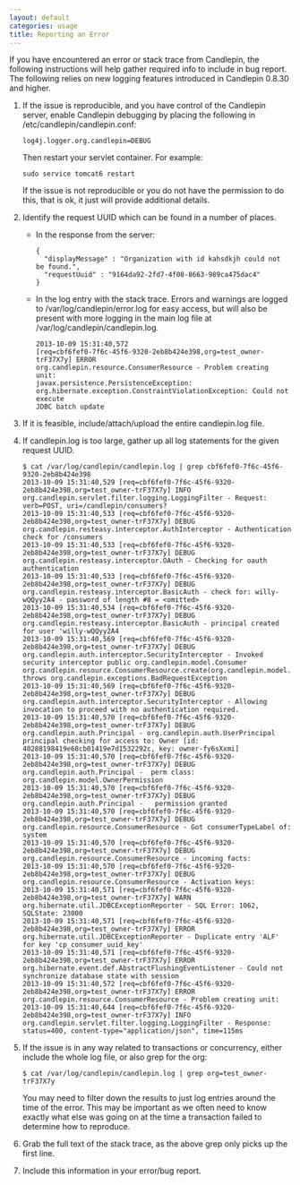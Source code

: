 ```yaml
---
layout: default
categories: usage
title: Reporting an Error
---
```

If you have encountered an error or stack trace from Candlepin, the following
instructions will help gather required info to include in bug report. The
following relies on new logging features introduced in Candlepin 0.8.30 and
higher.

1. If the issue is reproducible, and you have control of the Candlepin server,
   enable Candlepin debugging by placing the following in
   /etc/candlepin/candlepin.conf:

   ```
   log4j.logger.org.candlepin=DEBUG
   ```

   Then restart your servlet container. For example:

   ```
   sudo service tomcat6 restart
   ```

   If the issue is not reproducible or you do not have the permission to do
   this, that is ok, it just will provide additional details.
1. Identify the request UUID which can be found in a number of places.
   * In the response from the server:

     ```
     {
       "displayMessage" : "Organization with id kahsdkjh could not be found.",
       "requestUuid" : "9164da92-2fd7-4f08-8663-989ca475dac4"
     }
     ```

   * In the log entry with the stack trace. Errors and warnings are logged to
     /var/log/candlepin/error.log for easy access, but will also be present
     with more logging in the main log file at /var/log/candlepin/candlepin.log.

     ```
     2013-10-09 15:31:40,572
     [req=cbf6fef0-7f6c-45f6-9320-2eb8b424e398,org=test_owner-trF37X7y] ERROR
     org.candlepin.resource.ConsumerResource - Problem creating unit:
     javax.persistence.PersistenceException:
     org.hibernate.exception.ConstraintViolationException: Could not execute
     JDBC batch update
     ```

1. If it is feasible, include/attach/upload the entire candlepin.log file.
1. If candlepin.log is too large, gather up all log statements for the given request UUID.

   ```
   $ cat /var/log/candlepin/candlepin.log | grep cbf6fef0-7f6c-45f6-9320-2eb8b424e398
   2013-10-09 15:31:40,529 [req=cbf6fef0-7f6c-45f6-9320-2eb8b424e398,org=test_owner-trF37X7y] INFO  org.candlepin.servlet.filter.logging.LoggingFilter - Request: verb=POST, uri=/candlepin/consumers?
   2013-10-09 15:31:40,533 [req=cbf6fef0-7f6c-45f6-9320-2eb8b424e398,org=test_owner-trF37X7y] DEBUG org.candlepin.resteasy.interceptor.AuthInterceptor - Authentication check for /consumers
   2013-10-09 15:31:40,533 [req=cbf6fef0-7f6c-45f6-9320-2eb8b424e398,org=test_owner-trF37X7y] DEBUG org.candlepin.resteasy.interceptor.OAuth - Checking for oauth authentication
   2013-10-09 15:31:40,533 [req=cbf6fef0-7f6c-45f6-9320-2eb8b424e398,org=test_owner-trF37X7y] DEBUG org.candlepin.resteasy.interceptor.BasicAuth - check for: willy-wQQyy2A4 - password of length #8 = <omitted>
   2013-10-09 15:31:40,534 [req=cbf6fef0-7f6c-45f6-9320-2eb8b424e398,org=test_owner-trF37X7y] DEBUG org.candlepin.resteasy.interceptor.BasicAuth - principal created for user 'willy-wQQyy2A4
   2013-10-09 15:31:40,569 [req=cbf6fef0-7f6c-45f6-9320-2eb8b424e398,org=test_owner-trF37X7y] DEBUG org.candlepin.auth.interceptor.SecurityInterceptor - Invoked security interceptor public org.candlepin.model.Consumer org.candlepin.resource.ConsumerResource.create(org.candlepin.model.Consumer,org.candlepin.auth.Principal,java.lang.String,java.lang.String,java.lang.String) throws org.candlepin.exceptions.BadRequestException
   2013-10-09 15:31:40,569 [req=cbf6fef0-7f6c-45f6-9320-2eb8b424e398,org=test_owner-trF37X7y] DEBUG org.candlepin.auth.interceptor.SecurityInterceptor - Allowing invocation to proceed with no authentication required.
   2013-10-09 15:31:40,570 [req=cbf6fef0-7f6c-45f6-9320-2eb8b424e398,org=test_owner-trF37X7y] DEBUG org.candlepin.auth.Principal - org.candlepin.auth.UserPrincipal principal checking for access to: Owner [id: 40288198419e68cb01419e7d1532292c, key: owner-fy6sXxmi]
   2013-10-09 15:31:40,570 [req=cbf6fef0-7f6c-45f6-9320-2eb8b424e398,org=test_owner-trF37X7y] DEBUG org.candlepin.auth.Principal -  perm class: org.candlepin.model.OwnerPermission
   2013-10-09 15:31:40,570 [req=cbf6fef0-7f6c-45f6-9320-2eb8b424e398,org=test_owner-trF37X7y] DEBUG org.candlepin.auth.Principal -   permission granted
   2013-10-09 15:31:40,570 [req=cbf6fef0-7f6c-45f6-9320-2eb8b424e398,org=test_owner-trF37X7y] DEBUG org.candlepin.resource.ConsumerResource - Got consumerTypeLabel of: system
   2013-10-09 15:31:40,570 [req=cbf6fef0-7f6c-45f6-9320-2eb8b424e398,org=test_owner-trF37X7y] DEBUG org.candlepin.resource.ConsumerResource - incoming facts:
   2013-10-09 15:31:40,570 [req=cbf6fef0-7f6c-45f6-9320-2eb8b424e398,org=test_owner-trF37X7y] DEBUG org.candlepin.resource.ConsumerResource - Activation keys:
   2013-10-09 15:31:40,571 [req=cbf6fef0-7f6c-45f6-9320-2eb8b424e398,org=test_owner-trF37X7y] WARN  org.hibernate.util.JDBCExceptionReporter - SQL Error: 1062, SQLState: 23000
   2013-10-09 15:31:40,571 [req=cbf6fef0-7f6c-45f6-9320-2eb8b424e398,org=test_owner-trF37X7y] ERROR org.hibernate.util.JDBCExceptionReporter - Duplicate entry 'ALF' for key 'cp_consumer_uuid_key'
   2013-10-09 15:31:40,571 [req=cbf6fef0-7f6c-45f6-9320-2eb8b424e398,org=test_owner-trF37X7y] ERROR org.hibernate.event.def.AbstractFlushingEventListener - Could not synchronize database state with session
   2013-10-09 15:31:40,572 [req=cbf6fef0-7f6c-45f6-9320-2eb8b424e398,org=test_owner-trF37X7y] ERROR org.candlepin.resource.ConsumerResource - Problem creating unit:
   2013-10-09 15:31:40,644 [req=cbf6fef0-7f6c-45f6-9320-2eb8b424e398,org=test_owner-trF37X7y] INFO  org.candlepin.servlet.filter.logging.LoggingFilter - Response: status=400, content-type="application/json", time=115ms
   ```

1. If the issue is in any way related to transactions or concurrency, either
   include the whole log file, or also grep for the org:

   ```
   $ cat /var/log/candlepin/candlepin.log | grep org=test_owner-trF37X7y
   ```

   You may need to filter down the results to just log entries around the time
   of the error. This may be important as we often need to know exactly what
   else was going on at the time a transaction failed to determine how to
   reproduce.
1. Grab the full text of the stack trace, as the above grep only picks up the first line.
1. Include this information in your error/bug report.
